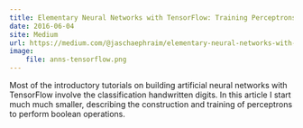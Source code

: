 ```yaml
---
title: Elementary Neural Networks with TensorFlow: Training Perceptrons to Do Boolean Logic
date: 2016-06-04
site: Medium
url: https://medium.com/@jaschaephraim/elementary-neural-networks-with-tensorflow-c2593ad3d60b#.p9qrd1u8t
image:
    file: anns-tensorflow.png
---
```

Most of the introductory tutorials on building artificial neural networks with TensorFlow involve the classification handwritten digits. In this article I start much much smaller, describing the construction and training of perceptrons to perform boolean operations.
